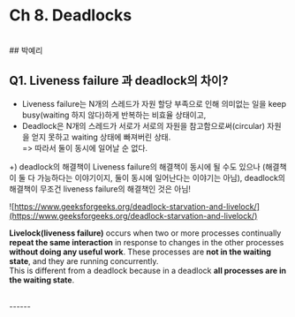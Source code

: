 # Ch 8. Deadlocks
<br>
## 박예리

## Q1. Liveness failure 과 deadlock의 차이?

- Liveness failure는 N개의 스레드가 자원 할당 부족으로 인해 의미없는 일을 keep busy(waiting 하지 않다)하게 반복하는 비효율 상태이고,
- Deadlock은 N개의 스레드가 서로가 서로의 자원을 참고함으로써(circular) 자원을 얻지 못하고 waiting 상태에 빠져버린 상태.  
=> 따라서 둘이 동시에 일어날 순 없다.

+) deadlock의 해결책이 Liveness failure의 해결책이 동시에 될 수도 있으나 (해결책이 둘 다 가능하다는 이야기이지, 둘이 동시에 일어난다는 이야기는 아님), deadlock의 해결책이 무조건 liveness failure의 해결책인 것은 아님!



 ![https://www.geeksforgeeks.org/deadlock-starvation-and-livelock/](https://www.geeksforgeeks.org/deadlock-starvation-and-livelock/)

__Livelock(liveness failure)__ occurs when two or more processes continually __repeat the same interaction__ in response to changes in the other processes __without doing any useful work__. These processes are __not in the waiting state__, and they are running concurrently.  
This is different from a deadlock because in a deadlock __all processes are in the waiting state__. 

<br>
------
<br>